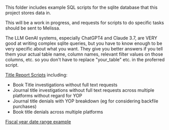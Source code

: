 This folder includes example SQL scripts for the sqlite database that this project stores data in.

This will be a work in progress, and requests for scripts to do specific tasks should be sent to Melissa. 

The LLM GenAI systems, especially ChatGPT4 and Claude 3.7, are VERY good at writing complex sqlite queries, but you have to know enough to be very specific about what you want. They give you better answers if you tell them your actual table name, column names, relevant filter values on those columns, etc. so you don't have to replace "your_table" etc. in the proferred script.

[Title Report Scripts](title-related-scripts.md) including:
- Book Title investigations without full text requests
- Journal title investigations without full text requests across multiple platforms without regard for YOP
- Journal title denials with YOP breakdown (eg for considering backfile purchases)
- Book title denials across multiple platforms

[Fiscal year date range example](fiscal_year.md)

